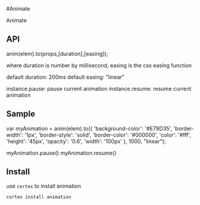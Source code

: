 #Animate

Animate

## API

anim(elem).to(props,[duration],[easing]);

where duration is number by millisecond, easing is the css easing function

default duration: 200ms
default easing: "linear"

instance.pause: pause current animation
instance.resume: resume current animation

## Sample

var myAnimation = anim(elem).to({
  'background-color': '#E79D35',
  'border-width': '1px',
  'border-style': 'solid',
  'border-color': '#000000',
  'color': '#fff',
  'height': '45px',
  'opacity': '0.6',
  'width': '100px'
}, 1000, "linear");


myAnimation.pause()
myAnimation.resume()

## Install

use `cortex` to install animation

`cortex install animation`